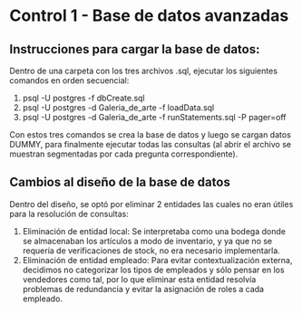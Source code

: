 # Control 1 - Base de datos avanzadas
## Instrucciones para cargar la base de datos:

Dentro de una carpeta con los tres archivos .sql, ejecutar los siguientes comandos en orden secuencial:
1) psql -U postgres -f dbCreate.sql
2) psql -U postgres -d Galeria_de_arte -f loadData.sql
3) psql -U postgres -d Galeria_de_arte -f runStatements.sql -P pager=off

Con estos tres comandos se crea la base de datos y luego se cargan datos DUMMY, para finalmente ejecutar todas las consultas (al abrir el archivo se muestran segmentadas por cada pregunta correspondiente).

## Cambios al diseño de la base de datos

Dentro del diseño, se optó por eliminar 2 entidades las cuales no eran útiles para la resolución de consultas:
1) Eliminación de entidad local: Se interpretaba como una bodega donde se almacenaban los artículos a modo de inventario, y ya que no se requería de verificaciones de stock, no era necesario implementarla.
2) Eliminación de entidad empleado: Para evitar contextualización externa, decidimos no categorizar los tipos de empleados y sólo pensar en los vendedores como tal, por lo que eliminar esta entidad resolvía problemas de redundancia y evitar la asignación de roles a cada empleado.
